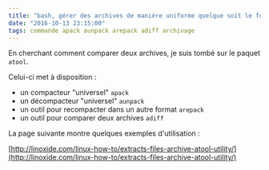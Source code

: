 ```yaml
---
title: "bash, gérer des archives de manière uniforme quelque soit le format de celles-ci"
date: "2016-10-13 23:15:00"
tags: commande apack aunpack arepack adiff archivage
---
```

En cherchant comment comparer deux archives, je suis tombé sur le paquet `atool`.

Celui-ci met à disposition :


- un compacteur "universel" `apack`
- un décompacteur "universel" `aunpack`
- un outil pour recompacter dans un autre format `arepack`
- un outil pour comparer deux archives `adiff`


La page suivante montre quelques exemples d'utilisation :

[http://linoxide.com/linux-how-to/extracts-files-archive-atool-utility/](http://linoxide.com/linux-how-to/extracts-files-archive-atool-utility/)
